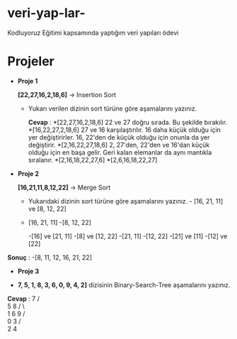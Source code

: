 # veri-yap-lar-
Kodluyoruz Eğitimi kapsamında yaptığım veri yapıları ödevi

# Projeler

- **Proje 1**
   
    
    **[22,27,16,2,18,6]** -> Insertion Sort
    
    - Yukarı verilen dizinin sort türüne göre aşamalarını yazınız.
        
        **Cevap** : 
*[22,27,16,2,18,6] 22 ve 27 doğru sırada. Bu şekilde bırakılır.
*[16,22,27,2,18,6] 27 ve 16 karşılaştırılır. 16 daha küçük olduğu için yer değiştirirler. 16, 22'den de küçük olduğu için onunla da yer değiştirir.
*[2,16,22,27,18,6] 2, 27'den, 22'den ve 16'dan küçük olduğu için en başa gelir. Geri kalan elemanlar da aynı mantıkla sıralanır.
*[2,16,18,22,27,6]
*[2,6,16,18,22,27]

- **Proje 2**
    
    **[16,21,11,8,12,22]** -> Merge Sort
    
    - Yukarıdaki dizinin sort türüne göre aşamalarını yazınız.
                      - [16, 21, 11] ve [8, 12, 22]
    - [16, 21, 11]                                     -[8, 12, 22]

        -[16] ve [21, 11]                             -[8] ve [12, 22]
            -[21, 11]                                     -[12, 22]
    -[21] ve [11]                                            -[12] ve [22]

**Sonuç** : 
  -[8, 11, 12, 16, 21, 22]

- **Proje 3**

- **7, 5, 1, 8, 3, 6, 0, 9, 4, 2]** dizisinin Binary-Search-Tree aşamalarını yazınız.

 **Cevap** :
       7
       / \
      5   8
     / \   \
    1   6   9
   / \
  0   3
     / \
    2   4







      
